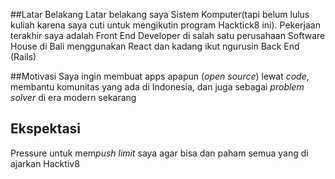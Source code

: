 [//]: # (Ceritakan sedikit tentang latar belakangmu seperti pendidikan terakhir atau pekerjaan sebelumnya)
##Latar Belakang
Latar belakang saya Sistem Komputer(tapi belum lulus kuliah karena saya cuti untuk mengikutin program Hacktick8 ini). Pekerjaan terakhir saya adalah Front End Developer di salah satu perusahaan Software House di Bali menggunakan React dan kadang ikut ngurusin Back End (Rails)

[//]: # (Motivasi apa yang mendorongmu untuk ikut program coding bootcamp di Hacktiv8?)
##Motivasi
Saya ingin membuat apps apapun (*open source*) lewat *code*, membantu komunitas yang ada di Indonesia, dan juga sebagai *problem solver* di era modern sekarang

[//]: # (Beri tahu kami, apa yang ingin kamu dapatkan di Hacktiv8 dan apa yang ingin kamu capai setelah lulus dari sini?)
## Ekspektasi
Pressure untuk mem*push* *limit* saya agar bisa dan paham semua yang di ajarkan Hacktiv8

[//]: # (Apakah ada hal lain yang ingin disampaikan? Bila ada, kamu bebas untuk menuliskannya)
